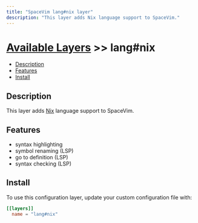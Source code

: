 ```yaml
---
title: "SpaceVim lang#nix layer"
description: "This layer adds Nix language support to SpaceVim."
---
```


# [Available Layers](../../) >> lang#nix

<!-- vim-markdown-toc GFM -->

- [Description](#description)
- [Features](#features)
- [Install](#install)

<!-- vim-markdown-toc -->

## Description

This layer adds [Nix](https://nixos.org/nix/manual/) language support to SpaceVim.

## Features

- syntax highlighting
- symbol renaming (LSP)
- go to definition (LSP)
- syntax checking (LSP)

## Install

To use this configuration layer, update your custom configuration file with:

```toml
[[layers]]
  name = "lang#nix"
```

